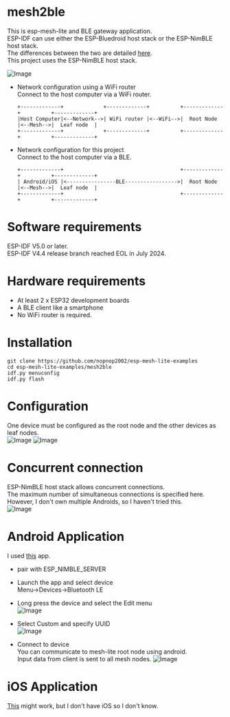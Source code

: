 # mesh2ble
This is esp-mesh-lite and BLE gateway application.   
ESP-IDF can use either the ESP-Bluedroid host stack or the ESP-NimBLE host stack.   
The differences between the two are detailed [here](https://docs.espressif.com/projects/esp-idf/en/stable/esp32/api-guides/ble/overview.html).   
This project uses the ESP-NimBLE host stack.   

![Image](https://github.com/user-attachments/assets/69b19953-a26d-41ad-b6fb-ca8abcf84a58)

- Network configuration using a WiFi router   
	Connect to the host computer via a WiFi router.   
	```
	+-------------+             +-------------+          +-------------+          +-------------+
	|Host Computer|<--Network-->| WiFi router |<--WiFi-->|  Root Node  |<--Mesh-->|  Leaf node  |
	+-------------+             +-------------+          +-------------+          +-------------+
	```


- Network configuration for this project   
	Connect to the host computer via a BLE.   
	```
	+-------------+                                      +-------------+          +-------------+
	| Android/iOS |<----------------BLE----------------->|  Root Node  |<--Mesh-->|  Leaf node  |
	+-------------+                                      +-------------+          +-------------+
	```


# Software requirements
ESP-IDF V5.0 or later.   
ESP-IDF V4.4 release branch reached EOL in July 2024.   

# Hardware requirements
- At least 2 x ESP32 development boards   
- A BLE client like a smartphone   
- No WiFi router is required.

# Installation
```
git clone https://github.com/nopnop2002/esp-mesh-lite-examples
cd esp-mesh-lite-examples/mesh2ble
idf.py menuconfig
idf.py flash
```

# Configuration   
One device must be configured as the root node and the other devices as leaf nodes.   
![Image](https://github.com/user-attachments/assets/3136b9e4-ba93-431c-aa1c-7bf46d78d3d2)
![Image](https://github.com/user-attachments/assets/e799621a-98d1-4504-8b35-4687ce9ac3d1)

# Concurrent connection
ESP-NimBLE host stack allows concurrent connections.   
The maximum number of simultaneous connections is specified here.   
However, I don't own multiple Androids, so I haven't tried this.   
![Image](https://github.com/user-attachments/assets/9d1e1182-ed41-4b9e-bc55-bb3c75dd4745)

# Android Application   
I used [this](https://play.google.com/store/apps/details?id=de.kai_morich.serial_bluetooth_terminal) app.   

- pair with ESP_NIMBLE_SERVER   

- Launch the app and select device  
	Menu->Devices->Bluetooth LE   

- Long press the device and select the Edit menu   
	![Image](https://github.com/user-attachments/assets/f89813cd-2db8-4740-a8bb-9f600672d7c0)

- Select Custom and specify UUID   
	![Image](https://github.com/user-attachments/assets/fd9efc0c-37c8-448d-875a-015da2a9c1c8)

- Connect to device   
	You can communicate to mesh-lite root node using android.   
	Input data from client is sent to all mesh nodes.
	![Image](https://github.com/user-attachments/assets/f48374d2-ea0b-46df-9db1-460178088dbf)

# iOS Application   
[This](https://apps.apple.com/jp/app/bluetooth-v2-1-spp-setup/id6449416841) might work, but I don't have iOS so I don't know.   



